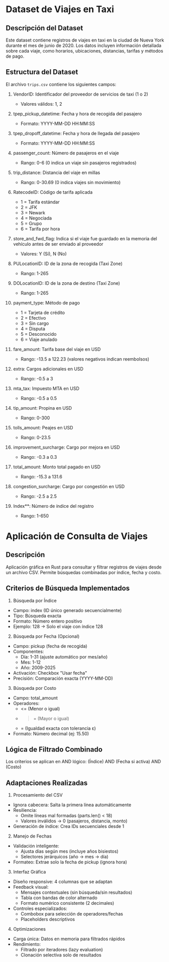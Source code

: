 # Dataset de Viajes en Taxi

## Descripción del Dataset

Este dataset contiene registros de viajes en taxi en la ciudad de Nueva York durante el mes de junio de 2020. Los datos incluyen información detallada sobre cada viaje, como horarios, ubicaciones, distancias, tarifas y métodos de pago.

## Estructura del Dataset

El archivo `trips.csv` contiene los siguientes campos:

1. VendorID: Identificador del proveedor de servicios de taxi (1 o 2)
   - Valores válidos: 1, 2

2. tpep_pickup_datetime: Fecha y hora de recogida del pasajero
   - Formato: YYYY-MM-DD HH:MM:SS

3. tpep_dropoff_datetime: Fecha y hora de llegada del pasajero
   - Formato: YYYY-MM-DD HH:MM:SS

4. passenger_count: Número de pasajeros en el viaje
   - Rango: 0-6 (0 indica un viaje sin pasajeros registrados)

5. trip_distance: Distancia del viaje en millas
   - Rango: 0-30.69 (0 indica viajes sin movimiento)

6. RatecodeID: Código de tarifa aplicada
   - 1 = Tarifa estándar
   - 2 = JFK
   - 3 = Newark
   - 4 = Negociada
   - 5 = Grupo
   - 6 = Tarifa por hora

7. store_and_fwd_flag: Indica si el viaje fue guardado en la memoria del vehículo antes de ser enviado al proveedor
   - Valores: Y (Sí), N (No)

8. PULocationID: ID de la zona de recogida (Taxi Zone)
   - Rango: 1-265

9. DOLocationID: ID de la zona de destino (Taxi Zone)
   - Rango: 1-265

10. payment_type: Método de pago
    - 1 = Tarjeta de crédito
    - 2 = Efectivo
    - 3 = Sin cargo
    - 4 = Disputa
    - 5 = Desconocido
    - 6 = Viaje anulado

11. fare_amount: Tarifa base del viaje en USD
    - Rango: -13.5 a 122.23 (valores negativos indican reembolsos)

12. extra: Cargos adicionales en USD
    - Rango: -0.5 a 3

13. mta_tax: Impuesto MTA en USD
    - Rango: -0.5 a 0.5

14. tip_amount: Propina en USD
    - Rango: 0-300

15. tolls_amount: Peajes en USD
    - Rango: 0-23.5

16. improvement_surcharge: Cargo por mejora en USD
    - Rango: -0.3 a 0.3

17. total_amount: Monto total pagado en USD
    - Rango: -15.3 a 131.6

18. congestion_surcharge: Cargo por congestión en USD
    - Rango: -2.5 a 2.5

19. Index**: Número de índice del registro
    - Rango: 1-650

# Aplicación de Consulta de Viajes

## Descripción
Aplicación gráfica en Rust para consultar y filtrar registros de viajes desde un archivo CSV. Permite búsquedas combinadas por índice, fecha y costo.

## Criterios de Búsqueda Implementados

1. Búsqueda por Índice
- Campo: index (ID único generado secuencialmente)
- Tipo: Búsqueda exacta
- Formato: Número entero positivo
- Ejemplo: 128 → Solo el viaje con índice 128

2. Búsqueda por Fecha (Opcional)
- Campo: pickup (fecha de recogida)
- Componentes:
  - Día: 1-31 (ajuste automático por mes/año)
  - Mes: 1-12
  - Año: 2009-2025
- Activación: Checkbox "Usar fecha"
- Precisión: Comparación exacta (YYYY-MM-DD)

3. Búsqueda por Costo
- Campo: total_amount
- Operadores:
  - <= (Menor o igual)
  - >= (Mayor o igual)
  - = (Igualdad exacta con tolerancia ε)
- Formato: Número decimal (ej: 15.50)

## Lógica de Filtrado Combinado
Los criterios se aplican en AND lógico:
(Índice) AND (Fecha si activa) AND (Costo)

## Adaptaciones Realizadas

1. Procesamiento del CSV
- Ignora cabecera: Salta la primera línea automáticamente
- Resiliencia:
  - Omite líneas mal formadas (parts.len() < 18)
  - Valores inválidos → 0 (pasajeros, distancia, monto)
- Generación de índice: Crea IDs secuenciales desde 1

2. Manejo de Fechas
- Validación inteligente:
  - Ajusta días según mes (incluye años bisiestos)
  - Selectores jerárquicos (año → mes → día)
- Formateo: Extrae solo la fecha de pickup (ignora hora)

3. Interfaz Gráfica
- Diseño responsive: 4 columnas que se adaptan
- Feedback visual:
  - Mensajes contextuales (sin búsqueda/sin resultados)
  - Tabla con bandas de color alternado
  - Formato numérico consistente (2 decimales)
- Controles especializados:
  - Combobox para selección de operadores/fechas
  - Placeholders descriptivos

4. Optimizaciones
- Carga única: Datos en memoria para filtrados rápidos
- Rendimiento:
  - Filtrado por iteradores (lazy evaluation)
  - Clonación selectiva solo de resultados
